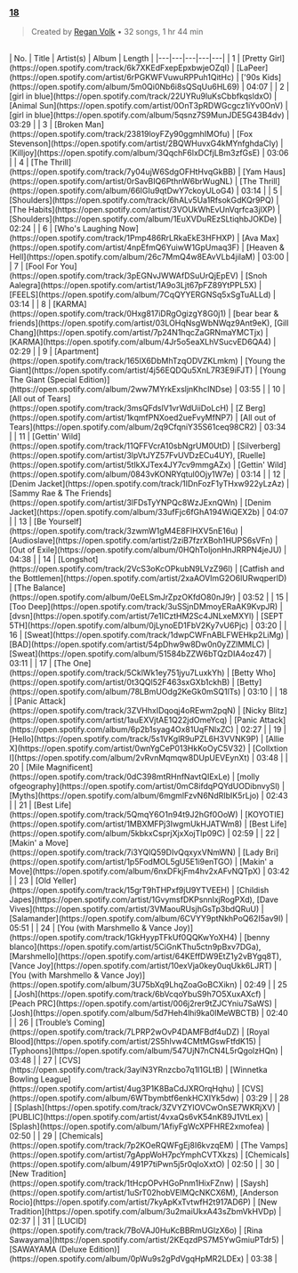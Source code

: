 ### [18](https://open.spotify.com/playlist/7DrLIIvXwjSRTAaQjmZtDC)

> 
> Created by [Regan Volk](https://open.spotify.com/user/1260042972) • 32 songs, 1 hr 44 min
<br>
| No. | Title | Artist(s) | Album | Length |
|---|---|---|---|---|
| 1 | [Pretty Girl](https://open.spotify.com/track/6k7XKEdFxepEpxbwjeOZqI) | [LaPeer](https://open.spotify.com/artist/6rPGKWFVuwuRPPuh1QitHc) | ['90s Kids](https://open.spotify.com/album/5m0Qi0Nb6i8sQSqUu6HL69) | 04:07 |
| 2 | [girl in blue](https://open.spotify.com/track/22UYRu9luKsCbbfkqsldxO) | [Animal Sun](https://open.spotify.com/artist/0OnT3pRDWGcgcz1iYv0OnV) | [girl in blue](https://open.spotify.com/album/5qsnz7S9MunJDE5G43B4dv) | 03:29 |
| 3 | [Broken Man](https://open.spotify.com/track/23819loyFZy90ggmhIMOfu) | [Fox Stevenson](https://open.spotify.com/artist/2BQWHuvxG4kMYnfghdaCIy) | [Killjoy](https://open.spotify.com/album/3QqchF6lxDCfjLBm3zfGsE) | 03:06 |
| 4 | [The Thrill](https://open.spotify.com/track/7y04ujW6SdgOFHtHvqGkBB) | [Yam Haus](https://open.spotify.com/artist/0rSavBIQ6PthnW6brWugNL) | [The Thrill](https://open.spotify.com/album/66IGIu9qtDwY7ckoyULoG4) | 03:14 |
| 5 | [Shoulders](https://open.spotify.com/track/6hALv5Ua1RfsokGdKQr9PQ) | [The Habits](https://open.spotify.com/artist/3VOUkWhEvUnVqrfca3jlXP) | [Shoulders](https://open.spotify.com/album/1EuXVDuREzSLtiqhbJOKDe) | 02:24 |
| 6 | [Who's Laughing Now](https://open.spotify.com/track/1Pmp486RrLRkaEkE3HFHXP) | [Ava Max](https://open.spotify.com/artist/4npEfmQ6YuiwW1GpUmaq3F) | [Heaven & Hell](https://open.spotify.com/album/26c7MmQ4w8EAvVLb4jilaM) | 03:00 |
| 7 | [Fool For You](https://open.spotify.com/track/3pEGNvJWWAfDSuUrQjEpEV) | [Snoh Aalegra](https://open.spotify.com/artist/1A9o3Ljt67pFZ89YtPPL5X) | [FEELS](https://open.spotify.com/album/7CqQYYERGNSq5xSgTuALLd) | 03:14 |
| 8 | [KARMA](https://open.spotify.com/track/0Hxg817iDRgOgizgY8G0j1) | [bear bear & friends](https://open.spotify.com/artist/03LOHqNsgWbNWqz9Ant9eK), [Gill Chang](https://open.spotify.com/artist/7p24N1hqcZaGRNmaYMCTjx) | [KARMA](https://open.spotify.com/album/4Jr5o5eaXLhVSucvED6QA4) | 02:29 |
| 9 | [Apartment](https://open.spotify.com/track/165lX6DbMhTzqODVZKLmkm) | [Young the Giant](https://open.spotify.com/artist/4j56EQDQu5XnL7R3E9iFJT) | [Young The Giant (Special Edition)](https://open.spotify.com/album/2ww7MYrkExsljnKhcINDse) | 03:55 |
| 10 | [All out of Tears](https://open.spotify.com/track/3msQFdslV1vrWdUiiDoLcH) | [Z Berg](https://open.spotify.com/artist/1kqmfPNXoed2ueFvyMfNP7) | [All out of Tears](https://open.spotify.com/album/2q9CfqniY35S61ceq98CR2) | 03:34 |
| 11 | [Gettin' Wild](https://open.spotify.com/track/11QFFVcrA10sbNgrUM0UtD) | [Silverberg](https://open.spotify.com/artist/3lpVtJYZ57FvUVDzECu4UY), [Ruelle](https://open.spotify.com/artist/5tIkXJTex4JY7cv9mmgAZx) | [Gettin' Wild](https://open.spotify.com/album/0843vKONRYqtul0Ojy1W7e) | 03:14 |
| 12 | [Denim Jacket](https://open.spotify.com/track/1IDnFozF1yTHxw922yLzAz) | [Sammy Rae & The Friends](https://open.spotify.com/artist/3lFDsTyYNPQc8WzJExnQWn) | [Denim Jacket](https://open.spotify.com/album/33ufFjc6fGhA194WiQEX2b) | 04:07 |
| 13 | [Be Yourself](https://open.spotify.com/track/3zwmW1gM4E8FlHXV5nE16u) | [Audioslave](https://open.spotify.com/artist/2ziB7fzrXBoh1HUPS6sVFn) | [Out of Exile](https://open.spotify.com/album/0HQhToIjonHnJRRPN4jeJU) | 04:38 |
| 14 | [Longshot](https://open.spotify.com/track/2VcS3oKcOPkubN9LVzZ96l) | [Catfish and the Bottlemen](https://open.spotify.com/artist/2xaAOVImG2O6lURwqperlD) | [The Balance](https://open.spotify.com/album/0eELSmJrZpzOKfdO80nJ9r) | 03:52 |
| 15 | [Too Deep](https://open.spotify.com/track/3uSSjnDMmoyERaAK9KvpJR) | [dvsn](https://open.spotify.com/artist/7e1ICztHM2Sc4JNLxeMXYl) | [SEPT 5TH](https://open.spotify.com/album/0jLynoED1FbV2Ky7vU6Pjc) | 03:20 |
| 16 | [Sweat](https://open.spotify.com/track/1dwpCWFnABLFWEHkp2LiMg) | [BAD](https://open.spotify.com/artist/54pDhw9w8Dw0n0yZZlMMLC) | [Sweat](https://open.spotify.com/album/51584bZZW6bTQzDIA4oz47) | 03:11 |
| 17 | [The One](https://open.spotify.com/track/5CklWk1ey751jyu7LuxkYh) | [Betty Who](https://open.spotify.com/artist/0t3QQl52F463sxGXb1ckhB) | [Betty](https://open.spotify.com/album/78LBmUOdg2KeGk0mSQ1lTs) | 03:10 |
| 18 | [Panic Attack](https://open.spotify.com/track/3ZVHhxIDqoqj4oREwm2pqN) | [Nicky Blitz](https://open.spotify.com/artist/1auEXVjtAE1Q22jdOmeYcq) | [Panic Attack](https://open.spotify.com/album/6p2b1syag4Ox81UqFNlxZC) | 02:27 |
| 19 | [Hello](https://open.spotify.com/track/5s1VKglR9uPZL6H3VVNK9P) | [Allie X](https://open.spotify.com/artist/0wnYgCeP013HkKoOyC5V32) | [Collxtion I](https://open.spotify.com/album/2vRvnMqmqw8DUpUEVEynXt) | 03:48 |
| 20 | [Mile Magnificent](https://open.spotify.com/track/0dC398mtRHnfNavtQIExLe) | [molly ofgeography](https://open.spotify.com/artist/0mC8ifdqPQYdUODibnvySl) | [Myths](https://open.spotify.com/album/6mgmlFzvN6NdRIbIK5rLjo) | 02:43 |
| 21 | [Best Life](https://open.spotify.com/track/5QmqY6O1n94t9J2hGf0OoW) | [KOYOTIE](https://open.spotify.com/artist/1MBXMFPj3IwgmUkHJATWm8) | [Best Life](https://open.spotify.com/album/5kbkxCsprjXjxXojTlp09C) | 02:59 |
| 22 | [Makin' a Move](https://open.spotify.com/track/7i3YQlQ59DIvQqxyxVNmWN) | [Lady Bri](https://open.spotify.com/artist/1p5FodMOL5gU5E1i9enTGO) | [Makin' a Move](https://open.spotify.com/album/6nxDFkjFm4hv2xAFvNQTpX) | 03:42 |
| 23 | [Old Yeller](https://open.spotify.com/track/15grT9hTHPxf9jU9YTVEEH) | [Childish Japes](https://open.spotify.com/artist/1GvymsfDKPsnnlxjRogPXd), [Dave Vives](https://open.spotify.com/artist/3VMaouRUsjhGsTp3bdQRuU) | [Salamander](https://open.spotify.com/album/6CVYY9ptNkhPoQ62I5av9I) | 05:51 |
| 24 | [You (with Marshmello & Vance Joy)](https://open.spotify.com/track/1GkHyypTFkUf0QQKwYoXH4) | [benny blanco](https://open.spotify.com/artist/5CiGnKThu5ctn9pBxv7DGa), [Marshmello](https://open.spotify.com/artist/64KEffDW9EtZ1y2vBYgq8T), [Vance Joy](https://open.spotify.com/artist/10exVja0key0uqUkk6LJRT) | [You (with Marshmello & Vance Joy)](https://open.spotify.com/album/3U75bXq9LhqZoaGoBCXikn) | 02:49 |
| 25 | [Josh](https://open.spotify.com/track/6bVcqoYbuS9h7O5XuxAXcf) | [Peach PRC](https://open.spotify.com/artist/006j2rer9tZJCYniu7SaWS) | [Josh](https://open.spotify.com/album/5d7Heh4lhi9ka0IMeWBCTB) | 02:40 |
| 26 | [Trouble’s Coming](https://open.spotify.com/track/7LPRP2wOvP4DAMFBdf4uDZ) | [Royal Blood](https://open.spotify.com/artist/2S5hlvw4CMtMGswFtfdK15) | [Typhoons](https://open.spotify.com/album/547UjN7nCN4L5rQgolzHQn) | 03:48 |
| 27 | [CVS](https://open.spotify.com/track/3aylN3YRnzcbo7q1l1GLtB) | [Winnetka Bowling League](https://open.spotify.com/artist/4ug3P1K8BaCdJXROrqHqhu) | [CVS](https://open.spotify.com/album/6WTbymbtf6enkHCXIYk5dw) | 03:29 |
| 28 | [Splash](https://open.spotify.com/track/3ZVYZYIOVCwOnSE7WKRjXV) | [PUBLIC](https://open.spotify.com/artist/4vxaQs6vK54nK89J1VtLex) | [Splash](https://open.spotify.com/album/1AfiyFgWcXPFHRE2xmofea) | 02:50 |
| 29 | [Chemicals](https://open.spotify.com/track/7p2KOeRQWFgEj8I6kvzqEM) | [The Vamps](https://open.spotify.com/artist/7gAppWoH7pcYmphCVTXkzs) | [Chemicals](https://open.spotify.com/album/491P7tiPwn5j5r0qIoXxtO) | 02:50 |
| 30 | [New Tradition](https://open.spotify.com/track/1tHcpOPvHGoPnm1HixFZnw) | [Saysh](https://open.spotify.com/artist/1uSrT02hobVElMQcNKCX6M), [Anderson Rocio](https://open.spotify.com/artist/7kyApKxTvtwfH2t917AD6P) | [New Tradition](https://open.spotify.com/album/3u2maiUkxA43sZbmVkHVDp) | 02:37 |
| 31 | [LUCID](https://open.spotify.com/track/7BoVAJ0HuKcBBRmUGlzX6o) | [Rina Sawayama](https://open.spotify.com/artist/2KEqzdPS7M5YwGmiuPTdr5) | [SAWAYAMA (Deluxe Edition)](https://open.spotify.com/album/0pWu9s2gPdVgqHpMR2LDEx) | 03:38 |
